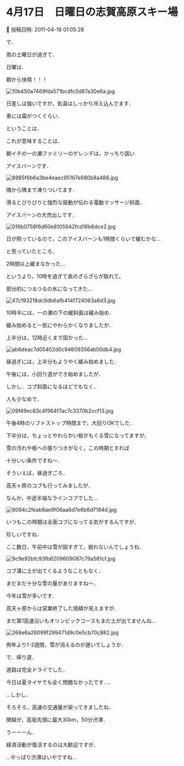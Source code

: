# 4月17日　日曜日の志賀高原スキー場

📅 投稿日時: 2011-04-18 01:05:28

で．





雨の土曜日が過ぎて．


日曜は．





朝から快晴！！！




![10b450a7469fda571bcdfc0d87a30e6a.jpg](images/10b450a7469fda571bcdfc0d87a30e6a.jpg)







日差しは強いですが，気温はしっかり冷え込んでます．


車には霜がつくぐらい．





ということは．


これが意味することは．





朝イチの一の瀬ファミリーのゲレンデは，かっちり固い


アイスバーンです．




![8985f6b6a3be4eaec95167e680b8a488.jpg](images/8985f6b6a3be4eaec95167e680b8a488.jpg)




隅から隅まで凍りついてます．


滑るとびりびりと強烈な振動が伝わる電動マッサージ斜面．


アイスバーンの大売出しです．




![016b0758f6d60e8105942fcd16b6dce2.jpg](images/016b0758f6d60e8105942fcd16b6dce2.jpg)







日が照っているので，このアイスバーンも1時間くらいで緩むかな…


と思っていたところ．





2時間以上緩まなかった…


というより，10時を過ぎて表のざらざらが取れて，


部分的につるつるの氷になってきた…




![47c193218dc9db6afb414f724063a6d3.jpg](images/47c193218dc9db6afb414f724063a6d3.jpg)







10時半には，一の瀬の下の緩斜面は緩み始め．


緩み始めると一気にやわらかくなりましたが．


上半分は，12時近くまで固かった…




![ab6deac7d05402d0c94609356ab00db4.jpg](images/ab6deac7d05402d0c94609356ab00db4.jpg)




昼過ぎには，上半分もようやく緩み始めました．





午後には，小回り道ができ始めましたが．


しかし．コブ斜面になるほどでもなく．


人も少なめで．




![09f49ec83c4f964f7ac7c3370b2ccf13.jpg](images/09f49ec83c4f964f7ac7c3370b2ccf13.jpg)




午後4時のリフトストップ時間まで，大回りOKでした．





下半分は，ちょっとやわらかい板がもぐる雪になってますが，


雪の汚れや板への張りつきがなく，この時期とすれば


十分いい条件ですね～．





そういえば，昼過ぎごろ．


高天ヶ原のコブも行ってみましたが．





なんか，中途半端なラインコブでした…




![6094c2feab8ae9f06aa6d7e6b6d7184d.jpg](images/6094c2feab8ae9f06aa6d7e6b6d7184d.jpg)




いつもこの時期は全面コブになってる気がするんですが．


珍しいですね．


ここ数日，午前中は雪が固すぎて，掘れないんでしょうね．







![9c9e92bfc93fb6209609087c79a581cf.jpg](images/9c9e92bfc93fb6209609087c79a581cf.jpg)




コブ溝に土が出てくるようなこともなく．


まだまだ十分な雪の量がありますね～．


今年は雪が多いです．





高天ヶ原からは営業終了した焼額が見えますが．


まだ第1高速沿いもオリンピックコースもまだ土が出てませんね…




![268e6a26099f299471d9c0e5cb70c882.jpg](images/268e6a26099f299471d9c0e5cb70c882.jpg)




例年より1-2週間，雪が消えるのが遅いでしょうか．





で．帰り道．


道路は完全ドライでした．


今日は夏タイヤでも全く問題なかったです…．





…しかし．


そろそろ，高速の交通量が戻ってきましたね．


関越が，高坂先頭に最大30km，50分渋滞．


うーーーん．


経済活動が復活するのは大歓迎ですが．





…やっぱり渋滞はいやですね…
